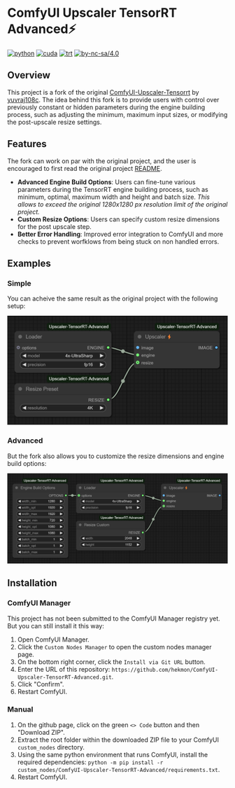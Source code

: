 # ComfyUI Upscaler TensorRT Advanced⚡

[![python](https://img.shields.io/badge/python-3.12.9-green)](https://www.python.org/downloads/release/python-31012/)
[![cuda](https://img.shields.io/badge/cuda-12.8-green)](https://developer.nvidia.com/cuda-downloads)
[![trt](https://img.shields.io/badge/TRT-10.9-green)](https://developer.nvidia.com/tensorrt)
[![by-nc-sa/4.0](https://img.shields.io/badge/license-CC--BY--NC--SA--4.0-lightgrey)](https://creativecommons.org/licenses/by-nc-sa/4.0/deed.en)

## Overview

This project is a fork of the original [ComfyUI-Upscaler-Tensorrt](https://github.com/yuvraj108c/ComfyUI-Upscaler-Tensorrt) by [yuvraj108c](https://github.com/yuvraj108c). The idea behind this fork is to provide users with control over previously constant or hidden parameters during the engine building process, such as adjusting the minimum, maximum input sizes, or modifying the post-upscale resize settings.

## Features

The fork can work on par with the original project, and the user is encouraged to first read the original project [README](https://github.com/yuvraj108c/ComfyUI-Upscaler-Tensorrt?tab=readme-ov-file).

- **Advanced Engine Build Options**: Users can fine-tune various parameters during the TensorRT engine building process, such as minimum, optimal, maximum width and height and batch size. *This allows to exceed the original 1280x1280 px resolution limit of the original project.*
- **Custom Resize Options**: Users can specify custom resize dimensions for the post upscale step.
- **Better Error Handling**: Improved error integration to ComfyUI and more checks to prevent worfklows from being stuck on non handled errors.

## Examples

### Simple

You can acheive the same result as the original project with the following setup:

![Simple Example](assets/trtup_simple.png)

### Advanced

But the fork also allows you to customize the resize dimensions and engine build options:

![Advanced Example](assets/trtup_advanced.png)

## Installation

### ComfyUI Manager

This project has not been submitted to the ComfyUI Manager registry yet. But you can still install it this way:

1. Open ComfyUI Manager.
2. Click the `Custom Nodes Manager` to open the custom nodes manager page.
3. On the bottom right corner, click the `Install via Git URL` button.
4. Enter the URL of this repository: `https://github.com/hekmon/ComfyUI-Upscaler-TensorRT-Advanced.git`.
5. Click "Confirm".
6. Restart ComfyUI.

### Manual

1. On the github page, click on the green `<> Code` button and then "Download ZIP".
2. Extract the root folder within the downloaded ZIP file to your ComfyUI `custom_nodes` directory.
3. Using the same python environment that runs ComfyUI, install the required dependencies: `python -m pip install -r custom_nodes/ComfyUI-Upscaler-TensorRT-Advanced/requirements.txt`.
4. Restart ComfyUI.
